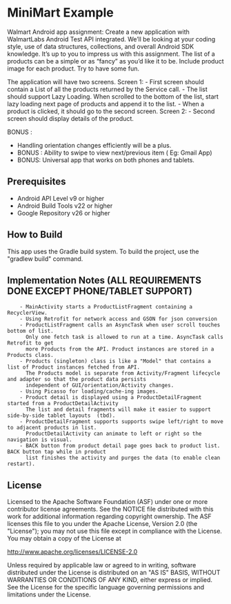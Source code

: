 MiniMart Example
================
Walmart Android app assignment:
Create a new application with WalmartLabs Android Test API integrated. We’ll be looking at your coding style,
use of data structures, collections, and overall Android SDK knowledge. It’s up to you to impress us with this assignment.
The list of a products can be a simple or as “fancy” as you’d like it to be. Include product image for each product. Try to have some fun.

The application will have two screens.
    Screen 1: - First screen should contain a List of all the products returned by the Service call. - The list should support Lazy Loading.
                When scrolled to the bottom of the list, start lazy loading next page of products and append it to the list. - When a product
                is clicked, it should go to the second screen.
    Screen 2: - Second screen should display details of the product.

BONUS :
- Handling orientation changes efficiently will be a plus.
- BONUS : Ability to swipe to view next/previous item ( Eg: Gmail App)
- BONUS: Universal app that works on both phones and tablets.

Prerequisites
-------------
- Android API Level v9 or higher
- Android Build Tools v22 or higher
- Google Repository v26 or higher

How to Build
------------

This app uses the Gradle build system. To build the project, use the
"gradlew build" command.

Implementation Notes (ALL REQUIREMENTS DONE EXCEPT PHONE/TABLET SUPPORT)
--------------------
        - MainActivity starts a ProductListFragment containing a RecyclerView.
        - Using Retrofit for network access and GSON for json conversion
        - ProductListFragment calls an AsyncTask when user scroll touches bottom of list.
          Only one fetch task is allowed to run at a time. AsyncTask calls Retrofit to get
          more Products from the API. Product instances are stored in a Products class.
        - Products (singleton) class is like a "Model" that contains a list of Product instances fetched from API.
          The Products model is separate from Activity/Fragment lifecycle and adapter so that the product data persists
          independent of GUI/orientation/Activity changes.
        - Using Picasso for loading/cache-ing images.
        - Product detail is displayed using a ProductDetailFragment started from a ProductDetailActivity
          The list and detail fragments will make it easier to support side-by-side tablet layouts  (tbd).
        - ProductDetailFragment supports supports swipe left/right to move to adjacent products in list.
          ProductDetailActivity can animate to left or right so the navigation is visual.
        - BACK button from product detail page goes back to product list. BACK button tap while in product
          list finishes the activity and purges the data (to enable clean restart).


License
-------
Licensed to the Apache Software Foundation (ASF) under one or more contributor
license agreements.  See the NOTICE file distributed with this work for
additional information regarding copyright ownership.  The ASF licenses this
file to you under the Apache License, Version 2.0 (the "License"); you may not
use this file except in compliance with the License.  You may obtain a copy of
the License at

http://www.apache.org/licenses/LICENSE-2.0

Unless required by applicable law or agreed to in writing, software
distributed under the License is distributed on an "AS IS" BASIS, WITHOUT
WARRANTIES OR CONDITIONS OF ANY KIND, either express or implied.  See the
License for the specific language governing permissions and limitations under
the License.
